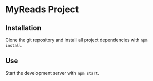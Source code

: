 # MyReads Project

## Installation

Clone the git repository and install all project dependencies with `npm install`.

## Use

Start the development server with `npm start`.
